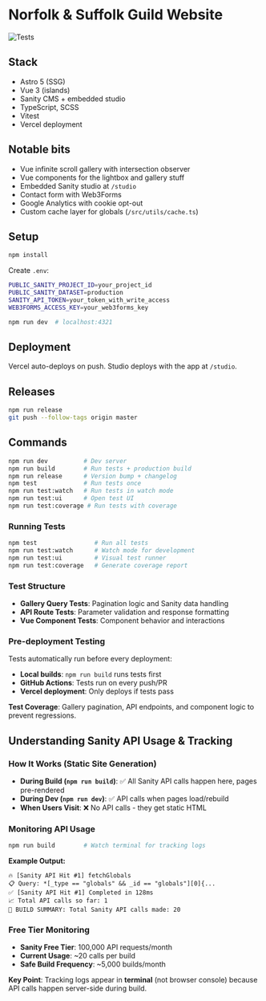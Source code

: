 # Norfolk & Suffolk Guild Website

![Tests](https://github.com/marvinbarretto/astro-nsguild/workflows/Tests/badge.svg)

## Stack
- Astro 5 (SSG)
- Vue 3 (islands)
- Sanity CMS + embedded studio
- TypeScript, SCSS
- Vitest
- Vercel deployment

## Notable bits
- Vue infinite scroll gallery with intersection observer
- Vue components for the lightbox and gallery stuff
- Embedded Sanity studio at `/studio`
- Contact form with Web3Forms
- Google Analytics with cookie opt-out
- Custom cache layer for globals (`/src/utils/cache.ts`)

## Setup

```bash
npm install
```

Create `.env`:
```bash
PUBLIC_SANITY_PROJECT_ID=your_project_id
PUBLIC_SANITY_DATASET=production
SANITY_API_TOKEN=your_token_with_write_access
WEB3FORMS_ACCESS_KEY=your_web3forms_key
```

```bash
npm run dev  # localhost:4321
```

## Deployment

Vercel auto-deploys on push. Studio deploys with the app at `/studio`.

## Releases

```bash
npm run release
git push --follow-tags origin master
```

## Commands

```bash
npm run dev          # Dev server
npm run build        # Run tests + production build  
npm run release      # Version bump + changelog
npm test             # Run tests once
npm run test:watch   # Run tests in watch mode
npm run test:ui      # Open test UI
npm run test:coverage # Run tests with coverage
```

### Running Tests
```bash
npm test                # Run all tests
npm run test:watch      # Watch mode for development
npm run test:ui         # Visual test runner
npm run test:coverage   # Generate coverage report
```

### Test Structure
- **Gallery Query Tests**: Pagination logic and Sanity data handling
- **API Route Tests**: Parameter validation and response formatting
- **Vue Component Tests**: Component behavior and interactions

### Pre-deployment Testing
Tests automatically run before every deployment:
- **Local builds**: `npm run build` runs tests first
- **GitHub Actions**: Tests run on every push/PR
- **Vercel deployment**: Only deploys if tests pass

**Test Coverage**: Gallery pagination, API endpoints, and component logic to prevent regressions.

## Understanding Sanity API Usage & Tracking

### How It Works (Static Site Generation)
- **During Build (`npm run build`)**: ✅ All Sanity API calls happen here, pages pre-rendered
- **During Dev (`npm run dev`)**: ✅ API calls when pages load/rebuild 
- **When Users Visit**: ❌ No API calls - they get static HTML

### Monitoring API Usage
```bash
npm run build        # Watch terminal for tracking logs
```

**Example Output:**
```
🔥 [Sanity API Hit #1] fetchGlobals
📋 Query: *[_type == "globals" && _id == "globals"][0]{...
✅ [Sanity API Hit #1] Completed in 128ms
📈 Total API calls so far: 1
🎯 BUILD SUMMARY: Total Sanity API calls made: 20
```

### Free Tier Monitoring
- **Sanity Free Tier**: 100,000 API requests/month
- **Current Usage**: ~20 calls per build  
- **Safe Build Frequency**: ~5,000 builds/month

**Key Point**: Tracking logs appear in **terminal** (not browser console) because API calls happen server-side during build.